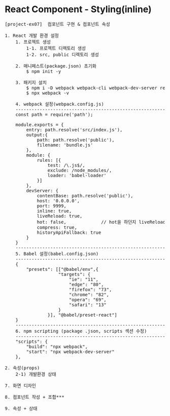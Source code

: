 # React Component - Styling(inline)

<pre>
[project-ex07]  컴포넌트 구현 & 컴포넌트 속성

1. React 개발 환경 설정
    1. 프로젝트 생성
        1-1. 프로젝트 디렉토리 생성
        1-2. src, public 디렉토리 생성

    2. 매니페스트(package.json) 초기화
        $ npm init -y

    3. 패키지 설치
        $ npm i -D webpack webpack-cli webpack-dev-server react react-dom @babel/core babel-loader @babel/preset-env @babel/preset-react
        $ npx webpack -v

    4. webpack 설정(webpack.config.js)
    ---------------------------------------------------------
    const path = require('path');

    module.exports = {
        entry: path.resolve('src/index.js'),
        output:{
            path: path.resolve('public'),
            filename: 'bundle.js'
        },
        module: {
            rules: [{
                test: /\.js$/,
                exclude: /node_modules/,
                loader: 'babel-loader'
            }]
        },
        devServer: {
            contentBase: path.resolve('public'),
            host: '0.0.0.0',
            port: 9999,
            inline: true,
            liveReload: true,
            hot: false,             // hot을 하던지 liveReload 하던지 
            compress: true,
            historyApiFallback: true
        }   
    }
    ---------------------------------------------------------
    5. Babel 설정(babel.config.json)
    ---------------------------------------------------------
    {
        "presets": [["@babel/env",{
                    "targets": {
                        "ie": "11",
                        "edge": "80",
                        "firefox": "73",
                        "chrome": "82",
                        "opera": "69",
                        "safari": "13"
                    }
                }], "@babel/preset-react"]
    }
    ---------------------------------------------------------
    6. npm scripting (package .json, scripts 섹션 수정)
    ---------------------------------------------------------
    "scripts": {
        "build": "npx webpack",
        "start": "npx webpack-dev-server"
    },

2. 속성(props)
    2-1) 개발환경 상태

7. 화면 디자인

8. 컴포넌트 작성 + 조합***

9. 속성 + 상태
</pre>